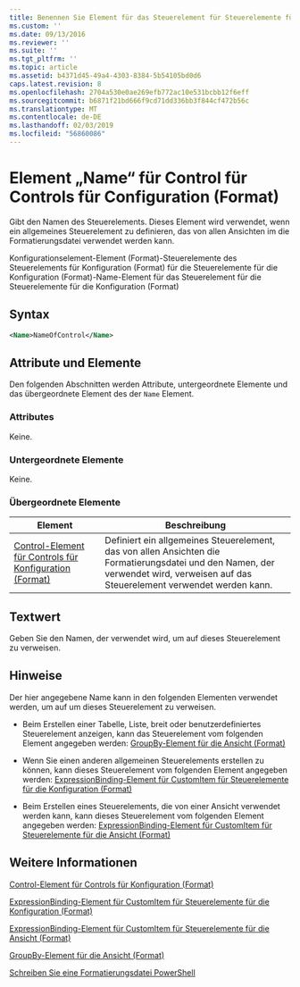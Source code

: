 ```yaml
---
title: Benennen Sie Element für das Steuerelement für Steuerelemente für die Konfiguration (Format) | Microsoft-Dokumentation
ms.custom: ''
ms.date: 09/13/2016
ms.reviewer: ''
ms.suite: ''
ms.tgt_pltfrm: ''
ms.topic: article
ms.assetid: b4371d45-49a4-4303-8384-5b54105bd0d6
caps.latest.revision: 8
ms.openlocfilehash: 2704a530e0ae269efb772ac10e531bcbb12f6eff
ms.sourcegitcommit: b6871f21bd666f9cd71dd336bb3f844cf472b56c
ms.translationtype: MT
ms.contentlocale: de-DE
ms.lasthandoff: 02/03/2019
ms.locfileid: "56860086"
---
```

# <a name="name-element-for-control-for-controls-for-configuration-format"></a>Element „Name“ für Control für Controls für Configuration (Format)

Gibt den Namen des Steuerelements. Dieses Element wird verwendet, wenn ein allgemeines Steuerelement zu definieren, das von allen Ansichten im die Formatierungsdatei verwendet werden kann.

Konfigurationselement-Element (Format)-Steuerelemente des Steuerelements für Konfiguration (Format) für die Steuerelemente für die Konfiguration (Format)-Name-Element für das Steuerelement für die Steuerelemente für die Konfiguration (Format)

## <a name="syntax"></a>Syntax

```xml
<Name>NameOfControl</Name>

```

## <a name="attributes-and-elements"></a>Attribute und Elemente

Den folgenden Abschnitten werden Attribute, untergeordnete Elemente und das übergeordnete Element des der `Name` Element.

### <a name="attributes"></a>Attributes

Keine.

### <a name="child-elements"></a>Untergeordnete Elemente

Keine.

### <a name="parent-elements"></a>Übergeordnete Elemente

|Element|Beschreibung|
|-------------|-----------------|
|[Control-Element für Controls für Konfiguration (Format)](./control-element-for-controls-for-configuration-format.md)|Definiert ein allgemeines Steuerelement, das von allen Ansichten die Formatierungsdatei und den Namen, der verwendet wird, verweisen auf das Steuerelement verwendet werden kann.|

## <a name="text-value"></a>Textwert

Geben Sie den Namen, der verwendet wird, um auf dieses Steuerelement zu verweisen.

## <a name="remarks"></a>Hinweise

Der hier angegebene Name kann in den folgenden Elementen verwendet werden, um auf um dieses Steuerelement zu verweisen.

- Beim Erstellen einer Tabelle, Liste, breit oder benutzerdefiniertes Steuerelement anzeigen, kann das Steuerelement vom folgenden Element angegeben werden: [GroupBy-Element für die Ansicht (Format)](./groupby-element-for-view-format.md)

- Wenn Sie einen anderen allgemeinen Steuerelements erstellen zu können, kann dieses Steuerelement vom folgenden Element angegeben werden: [ExpressionBinding-Element für CustomItem für Steuerelemente für die Konfiguration (Format)](./expressionbinding-element-for-customitem-for-controls-for-configuration-format.md)

- Beim Erstellen eines Steuerelements, die von einer Ansicht verwendet werden kann, kann dieses Steuerelement vom folgenden Element angegeben werden: [ExpressionBinding-Element für CustomItem für Steuerelemente für die Ansicht (Format)](./expressionbinding-element-for-customitem-for-controls-for-view-format.md)

## <a name="see-also"></a>Weitere Informationen

[Control-Element für Controls für Konfiguration (Format)](./control-element-for-controls-for-configuration-format.md)

[ExpressionBinding-Element für CustomItem für Steuerelemente für die Konfiguration (Format)](./expressionbinding-element-for-customitem-for-controls-for-configuration-format.md)

[ExpressionBinding-Element für CustomItem für Steuerelemente für die Ansicht (Format)](./expressionbinding-element-for-customitem-for-controls-for-view-format.md)

[GroupBy-Element für die Ansicht (Format)](./groupby-element-for-view-format.md)

[Schreiben Sie eine Formatierungsdatei PowerShell](./writing-a-powershell-formatting-file.md)
